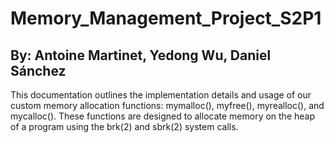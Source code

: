 # Memory_Management_Project_S2P1
## By: Antoine Martinet, Yedong Wu, Daniel Sánchez
This documentation outlines the implementation details and usage of our custom memory allocation functions: mymalloc(), myfree(), myrealloc(), and mycalloc(). These functions are designed to allocate memory on the heap of a program using the brk(2) and sbrk(2) system calls.
